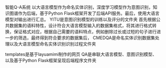 智能Q-A系统
以大语言模型作为命名实体识别，深度学习模型作为意图识别，知识图谱作为后端，基于Python Flask框架开发了后端API服务。最后，使用大语言模型对输出进行汇总。
YITU是意图识别模型的训练以及评分的文件夹
首先根据公共数据集的语料特性，设计符合大语言模型输入的数据集格式，将其进行格式转换，保证格式对应，根据自己需要的语料特点，例如删除过长或过短的句子进行进一步的筛选，最终得到符合要求的数据集后，
CMEDQA是命名实体识别数据集处理以及大语言模型命名实体识别识别过程文件夹

templates是基于layuamimi制作的网页
QA是串联大语言模型、意图识别模型、以及基于Python Flask框架呈现后端程序文件夹
